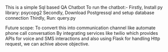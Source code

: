 This is a simple Sql based QA Chatbot
To run the chatbot:-
Firstly, Install py library: psycopg2
Secondly, Download Postgressql and setup database connection
Thirdly, Run: query.py

Future scope: To convert this into communication channel like automate phone call conversation
By integrating services like twilio which provides APIs for voice and SMS interactions and also using Flask for handling Http request, we can achive above objective.
